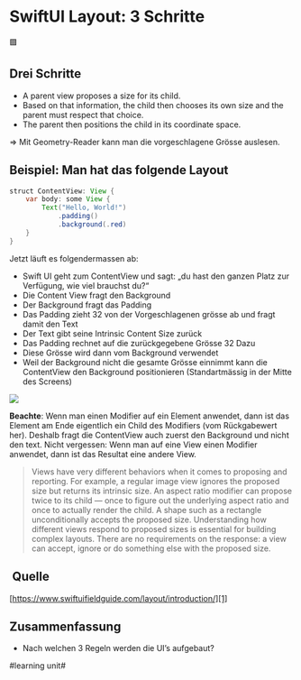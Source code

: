 # SwiftUI Layout: 3 Schritte
🟪

## Drei Schritte

- A parent view proposes a size for its child.
- Based on that information, the child then chooses its own size and the parent must respect that choice.
- The parent then positions the child in its coordinate space.

=\> Mit Geometry-Reader kann man die vorgeschlagene Grösse auslesen.

## Beispiel: Man hat das folgende Layout

```java
struct ContentView: View {
    var body: some View {
        Text("Hello, World!")
			.padding()
            .background(.red)
    }
}
```

Jetzt läuft es folgendermassen ab: 

- Swift UI geht zum ContentView und sagt: „du hast den ganzen Platz zur Verfügung, wie viel brauchst du?“ 
- Die Content View fragt den Background
- Der Background fragt das Padding
- Das Padding zieht 32 von der Vorgeschlagenen grösse ab und fragt damit den Text
- Der Text gibt seine Intrinsic Content Size zurück
- Das Padding rechnet auf die zurückgegebene Grösse 32 Dazu
- Diese Grösse wird dann vom Background verwendet
- Weil der Background nicht die gesamte Grösse einnimmt kann die ContentView den Background positionieren (Standartmässig in der Mitte des Screens)

![][image-1]

**Beachte**: Wenn man einen Modifier auf ein Element anwendet, dann ist das Element am Ende eigentlich ein Child des Modifiers (vom Rückgabewert her). Deshalb fragt die ContentView auch zuerst den Background und nicht den text. Nicht vergessen: Wenn man auf eine View einen Modifier anwendet, dann ist das Resultat eine andere View.


> Views have very different behaviors when it comes to proposing and reporting. For example, a regular image view ignores the proposed size but returns its intrinsic size. An aspect ratio modifier can propose twice to its child — once to figure out the underlying aspect ratio and once to actually render the child. A shape such as a rectangle unconditionally accepts the proposed size. Understanding how different views respond to proposed sizes is essential for building complex layouts. There are no requirements on the response: a view can accept, ignore or do something else with the proposed size.

##  Quelle
[https://www.swiftuifieldguide.com/layout/introduction/][1]

## Zusammenfassung
- Nach welchen 3 Regeln werden die UI’s aufgebaut?

[1]:	https://www.swiftuifieldguide.com/layout/introduction/

[image-1]:	assets/Bildschirmfoto%202024-03-23%20um%2007.12.31.png

#learning unit#